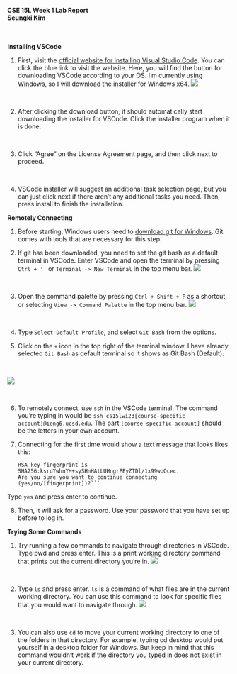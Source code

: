 **CSE 15L Week 1 Lab Report**
<br>
**Seungki Kim**

<br><br>
**Installing VSCode**
1. First, visit the [official website for installing Visual Studio Code](https://code.visualstudio.com/). You can click the blue link to visit the website.
Here, you will find the button for downloading VSCode according to your OS. I’m currently using Windows, so I will download the installer for Windows x64.
![](https://cdn.discordapp.com/attachments/890102969536753746/1069854007419473950/image.png)

<br>

2. After clicking the download button, it should automatically start downloading the installer for VSCode. Click the installer program when it is done.


<br>

3. Click “Agree” on the License Agreement page, and then click next to proceed.


<br>

4. VSCode installer will suggest an additional task selection page, but you can just click next if there aren’t any additional tasks you need. Then, press install to finish the installation.



**Remotely Connecting**
1. Before starting, Windows users need to [download git for Windows](https://gitforwindows.org/). Git comes with tools that are necessary for this step.

2. If git has been downloaded, you need to set the git bash as a default terminal in VSCode. Enter VSCode and open the terminal by pressing ``Ctrl + ' `` or ``Terminal -> New Terminal`` in the top menu bar.
![](https://cdn.discordapp.com/attachments/890102969536753746/1069854590935240704/image.png)

<br>

3. Open the command palette by pressing ``Ctrl + Shift + P`` as a shortcut, or selecting ``View -> Command Palette`` in the top menu bar.
![](https://cdn.discordapp.com/attachments/890102969536753746/1069854668873805865/image.png)

<br>

4. Type ``Select Default Profile``, and select ``Git Bash`` from the options.

5. Click on the ``+`` icon in the top right of the terminal window. I have already selected ``Git Bash`` as default terminal so it shows as Git Bash (Default).

<br>

![](https://cdn.discordapp.com/attachments/890102969536753746/1069854716730814524/image.png)

<br>

6. To remotely connect, use ``ssh`` in the VSCode terminal. The command you’re typing in would be ``ssh cs15lwi23[course-specific account]@ieng6.ucsd.edu``. The part ``[course-specific account]`` should be the letters in your own account.

7. Connecting for the first time would show a text message that looks likes this: 
    ```The authenticity of host 'ieng6.ucsd.edu (128.54.70.227)' can't be established.
    RSA key fingerprint is SHA256:ksruYwhnYH+sySHnHAtLUHngrPEyZTDl/1x99wUQcec.
    Are you sure you want to continue connecting (yes/no/[fingerprint])?```
  Type ``yes`` and press enter to continue.

8. Then, it will ask for a password. Use your password that you have set up before to log in.



**Trying Some Commands**
1. Try running a few commands to navigate through directories in VSCode. Type pwd and press enter. This is a print working directory command that prints out the current directory you’re in.
![](https://cdn.discordapp.com/attachments/890102969536753746/1069854770925404200/image.png)

<br>

2. Type ``ls`` and press enter. ``ls`` is a command of what files are in the current working directory. You can use this command to look for specific files that you would want to navigate through.
![](https://cdn.discordapp.com/attachments/890102969536753746/1069854805201260624/image.png)

<br>

3. You can also use ``cd`` to move your current working directory to one of the folders in that directory. For example, typing cd desktop would put yourself in a desktop folder for Windows. But keep in mind that this command wouldn’t work if the directory you typed in does not exist in your current directory.
